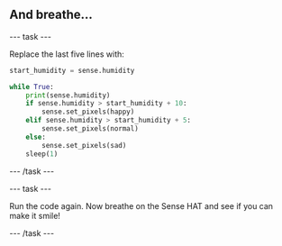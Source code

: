 ## And breathe...

\--- task \---

Replace the last five lines with:

```python
start_humidity = sense.humidity

while True:
    print(sense.humidity)
    if sense.humidity > start_humidity + 10:
        sense.set_pixels(happy)
    elif sense.humidity > start_humidity + 5:
        sense.set_pixels(normal)
    else:
        sense.set_pixels(sad)
    sleep(1)
```

\--- /task \---

\--- task \---

Run the code again. Now breathe on the Sense HAT and see if you can make it smile!

\--- /task \---